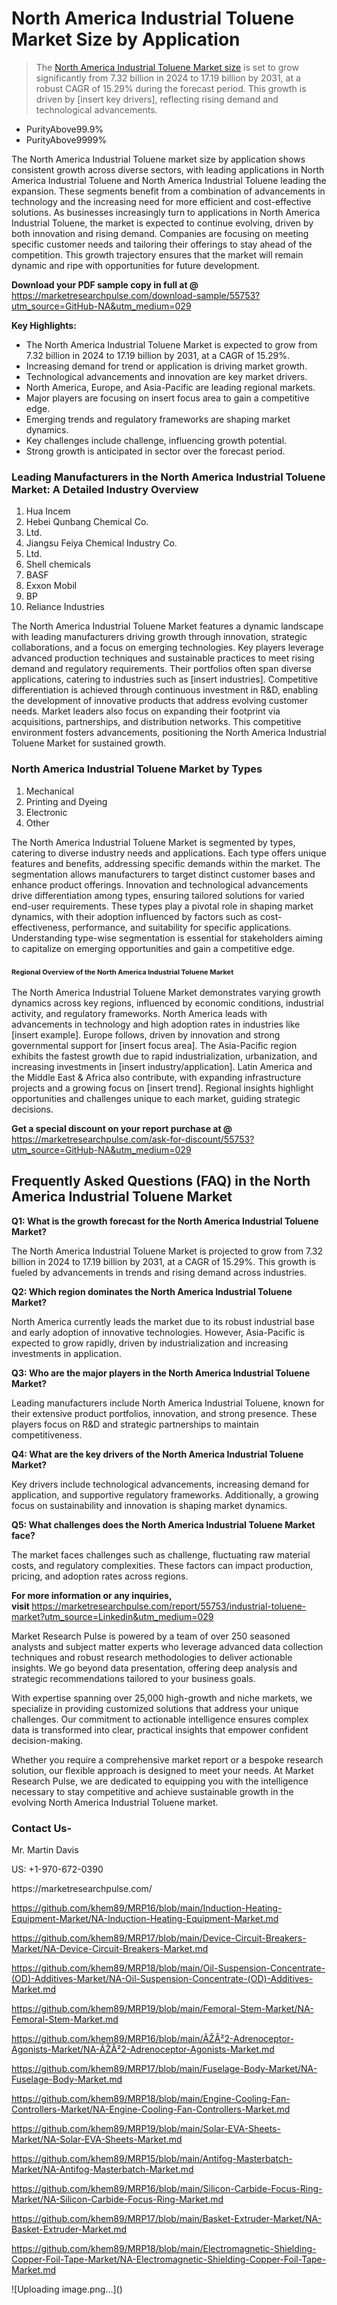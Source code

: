 <h1>North America Industrial Toluene Market&nbsp;Size by Application</h1><blockquote><p>The <a href="https://marketresearchpulse.com/download-sample/55753?utm_source=GitHub-NA&amp;utm_medium=029">North America Industrial Toluene Market size</a> is set to grow significantly from 7.32 billion in 2024 to 17.19 billion by 2031, at a robust CAGR of 15.29% during the forecast period. This growth is driven by [insert key drivers], reflecting rising demand and technological advancements.</p></blockquote><ul><li>PurityAbove99.9%<li> PurityAbove9999%</li></ul><p>The North America Industrial Toluene market size by application shows consistent growth across diverse sectors, with leading applications in North America Industrial Toluene and North America Industrial Toluene leading the expansion. These segments benefit from a combination of advancements in technology and the increasing need for more efficient and cost-effective solutions. As businesses increasingly turn to applications in North America Industrial Toluene, the market is expected to continue evolving, driven by both innovation and rising demand. Companies are focusing on meeting specific customer needs and tailoring their offerings to stay ahead of the competition. This growth trajectory ensures that the market will remain dynamic and ripe with opportunities for future development.</p><p><strong>Download your PDF sample copy in full at @ </strong><a href="https://marketresearchpulse.com/download-sample/55753?utm_source=GitHub-NA&amp;utm_medium=029">https://marketresearchpulse.com/download-sample/55753?utm_source=GitHub-NA&amp;utm_medium=029</a></p><p><strong>Key Highlights: </strong></p><ul><li>The North America Industrial Toluene Market is expected to grow from 7.32 billion in 2024 to 17.19 billion by 2031, at a CAGR of 15.29%.</li><li>Increasing demand for trend or application is driving market growth.</li><li>Technological advancements and innovation are key market drivers.</li><li>North America, Europe, and Asia-Pacific are leading regional markets.</li><li>Major players are focusing on insert focus area to gain a competitive edge.</li><li>Emerging trends and regulatory frameworks are shaping market dynamics.</li><li>Key challenges include challenge, influencing growth potential.</li><li>Strong growth is anticipated in sector over the forecast period.</li></ul><h3>Leading Manufacturers in the North America Industrial Toluene Market: A Detailed Industry Overview</h3><ol><li>Hua Incem</li><li>Hebei Qunbang Chemical Co.</li><li>Ltd.</li><li>Jiangsu Feiya Chemical Industry Co.</li><li>Ltd.</li><li>Shell chemicals</li><li>BASF</li><li>Exxon Mobil</li><li>BP</li><li>Reliance Industries</li></ol><div class="flex max-w-full flex-col flex-grow"><div class="min-h-8 text-message flex w-full flex-col items-end gap-2 whitespace-normal break-words [.text-message+&amp;]:mt-5" dir="auto" data-message-author-role="assistant" data-message-id="fd8432e4-4910-450d-b182-61b7bfb0a01f" data-message-model-slug="gpt-4o"><div class="flex w-full flex-col gap-1 empty:hidden first:pt-[3px]"><div class="markdown prose w-full break-words dark:prose-invert light"><p>The North America Industrial Toluene Market features a dynamic landscape with leading manufacturers driving growth through innovation, strategic collaborations, and a focus on emerging technologies. Key players leverage advanced production techniques and sustainable practices to meet rising demand and regulatory requirements. Their portfolios often span diverse applications, catering to industries such as [insert industries]. Competitive differentiation is achieved through continuous investment in R&amp;D, enabling the development of innovative products that address evolving customer needs. Market leaders also focus on expanding their footprint via acquisitions, partnerships, and distribution networks. This competitive environment fosters advancements, positioning the North America Industrial Toluene Market for sustained growth.</p></div></div></div></div><h3>North America Industrial Toluene Market by Types</h3><ol><li>Mechanical<li> Printing and Dyeing<li> Electronic<li> Other</li></ol><div class="flex max-w-full flex-col flex-grow"><div class="min-h-8 text-message flex w-full flex-col items-end gap-2 whitespace-normal break-words [.text-message+&amp;]:mt-5" dir="auto" data-message-author-role="assistant" data-message-id="084470be-0bb7-4664-bddf-5156b4f41249" data-message-model-slug="gpt-4o-mini"><div class="flex w-full flex-col gap-1 empty:hidden first:pt-[3px]"><div class="markdown prose w-full break-words dark:prose-invert light"><p>The North America Industrial Toluene Market is segmented by types, catering to diverse industry needs and applications. Each type offers unique features and benefits, addressing specific demands within the market. The segmentation allows manufacturers to target distinct customer bases and enhance product offerings. Innovation and technological advancements drive differentiation among types, ensuring tailored solutions for varied end-user requirements. These types play a pivotal role in shaping market dynamics, with their adoption influenced by factors such as cost-effectiveness, performance, and suitability for specific applications. Understanding type-wise segmentation is essential for stakeholders aiming to capitalize on emerging opportunities and gain a competitive edge.</p></div></div></div></div><h3><span style="font-size: 11px;">Regional Overview of the North America Industrial Toluene Market</span></h3><div class="flex max-w-full flex-col flex-grow"><div class="min-h-8 text-message flex w-full flex-col items-end gap-2 whitespace-normal break-words [.text-message+&amp;]:mt-5" dir="auto" data-message-author-role="assistant" data-message-id="e9038762-ce64-4e30-91c9-9bd413514231" data-message-model-slug="gpt-4o-mini"><div class="flex w-full flex-col gap-1 empty:hidden first:pt-[3px]"><div class="markdown prose w-full break-words dark:prose-invert light"><p>The North America Industrial Toluene Market demonstrates varying growth dynamics across key regions, influenced by economic conditions, industrial activity, and regulatory frameworks. North America leads with advancements in technology and high adoption rates in industries like [insert example]. Europe follows, driven by innovation and strong governmental support for [insert focus area]. The Asia-Pacific region exhibits the fastest growth due to rapid industrialization, urbanization, and increasing investments in [insert industry/application]. Latin America and the Middle East &amp; Africa also contribute, with expanding infrastructure projects and a growing focus on [insert trend]. Regional insights highlight opportunities and challenges unique to each market, guiding strategic decisions.</p></div></div></div></div><p><strong>Get a special discount on your report purchase at @ </strong><a href="https://marketresearchpulse.com/ask-for-discount/55753?utm_source=GitHub-NA&amp;utm_medium=029">https://marketresearchpulse.com/ask-for-discount/55753?utm_source=GitHub-NA&amp;utm_medium=029</a></p><h2>Frequently Asked Questions (FAQ) in the North America Industrial Toluene Market</h2><p><strong>Q1: What is the growth forecast for the North America Industrial Toluene Market?</strong></p><p>The North America Industrial Toluene Market is projected to grow from 7.32 billion in 2024 to 17.19 billion by 2031, at a CAGR of 15.29%. This growth is fueled by advancements in trends and rising demand across industries.</p><p><strong>Q2: Which region dominates the North America Industrial Toluene Market?</strong></p><p>North America currently leads the market due to its robust industrial base and early adoption of innovative technologies. However, Asia-Pacific is expected to grow rapidly, driven by industrialization and increasing investments in application.</p><p><strong>Q3: Who are the major players in the North America Industrial Toluene Market?</strong></p><p>Leading manufacturers include North America Industrial Toluene, known for their extensive product portfolios, innovation, and strong presence. These players focus on R&amp;D and strategic partnerships to maintain competitiveness.</p><p><strong>Q4: What are the key drivers of the North America Industrial Toluene Market?</strong></p><p>Key drivers include technological advancements, increasing demand for application, and supportive regulatory frameworks. Additionally, a growing focus on sustainability and innovation is shaping market dynamics.</p><p><strong>Q5: What challenges does the North America Industrial Toluene Market face?</strong></p><p>The market faces challenges such as challenge, fluctuating raw material costs, and regulatory complexities. These factors can impact production, pricing, and adoption rates across regions.</p><p><strong>For more information or any inquiries, visit&nbsp;</strong><a href="https://marketresearchpulse.com/report/55753/industrial-toluene-market?utm_source=Linkedin&utm_medium=029">https://marketresearchpulse.com/report/55753/industrial-toluene-market?utm_source=Linkedin&utm_medium=029</a></p><p>Market Research Pulse is powered by a team of over 250 seasoned analysts and subject matter experts who leverage advanced data collection techniques and robust research methodologies to deliver actionable insights. We go beyond data presentation, offering deep analysis and strategic recommendations tailored to your business goals.</p><p>With expertise spanning over 25,000 high-growth and niche markets, we specialize in providing customized solutions that address your unique challenges. Our commitment to actionable intelligence ensures complex data is transformed into clear, practical insights that empower confident decision-making.</p><p>Whether you require a comprehensive market report or a bespoke research solution, our flexible approach is designed to meet your needs. At Market Research Pulse, we are dedicated to equipping you with the intelligence necessary to stay competitive and achieve sustainable growth in the evolving North America Industrial Toluene market.</p><h3><strong>Contact Us-</strong></h3><p>Mr. Martin Davis</p><p>US: +1-970-672-0390</p><p>https://marketresearchpulse.com/</p><p><a href="https://github.com/khem89/MRP16/blob/main/Induction-Heating-Equipment-Market/NA-Induction-Heating-Equipment-Market.md">https://github.com/khem89/MRP16/blob/main/Induction-Heating-Equipment-Market/NA-Induction-Heating-Equipment-Market.md</a></p><p><a href="https://github.com/khem89/MRP17/blob/main/Device-Circuit-Breakers-Market/NA-Device-Circuit-Breakers-Market.md">https://github.com/khem89/MRP17/blob/main/Device-Circuit-Breakers-Market/NA-Device-Circuit-Breakers-Market.md</a></p><p><a href="https://github.com/khem89/MRP18/blob/main/Oil-Suspension-Concentrate-(OD)-Additives-Market/NA-Oil-Suspension-Concentrate-(OD)-Additives-Market.md">https://github.com/khem89/MRP18/blob/main/Oil-Suspension-Concentrate-(OD)-Additives-Market/NA-Oil-Suspension-Concentrate-(OD)-Additives-Market.md</a></p><p><a href="https://github.com/khem89/MRP19/blob/main/Femoral-Stem-Market/NA-Femoral-Stem-Market.md">https://github.com/khem89/MRP19/blob/main/Femoral-Stem-Market/NA-Femoral-Stem-Market.md</a></p><p><a href="https://github.com/khem89/MRP16/blob/main/ÃŽÂ²2-Adrenoceptor-Agonists-Market/NA-ÃŽÂ²2-Adrenoceptor-Agonists-Market.md">https://github.com/khem89/MRP16/blob/main/ÃŽÂ²2-Adrenoceptor-Agonists-Market/NA-ÃŽÂ²2-Adrenoceptor-Agonists-Market.md</a></p><p><a href="https://github.com/khem89/MRP17/blob/main/Fuselage-Body-Market/NA-Fuselage-Body-Market.md">https://github.com/khem89/MRP17/blob/main/Fuselage-Body-Market/NA-Fuselage-Body-Market.md</a></p><p><a href="https://github.com/khem89/MRP18/blob/main/Engine-Cooling-Fan-Controllers-Market/NA-Engine-Cooling-Fan-Controllers-Market.md">https://github.com/khem89/MRP18/blob/main/Engine-Cooling-Fan-Controllers-Market/NA-Engine-Cooling-Fan-Controllers-Market.md</a></p><p><a href="https://github.com/khem89/MRP19/blob/main/Solar-EVA-Sheets-Market/NA-Solar-EVA-Sheets-Market.md">https://github.com/khem89/MRP19/blob/main/Solar-EVA-Sheets-Market/NA-Solar-EVA-Sheets-Market.md</a></p><p><a href="https://github.com/khem89/MRP15/blob/main/Antifog-Masterbatch-Market/NA-Antifog-Masterbatch-Market.md">https://github.com/khem89/MRP15/blob/main/Antifog-Masterbatch-Market/NA-Antifog-Masterbatch-Market.md</a></p><p><a href="https://github.com/khem89/MRP16/blob/main/Silicon-Carbide-Focus-Ring-Market/NA-Silicon-Carbide-Focus-Ring-Market.md">https://github.com/khem89/MRP16/blob/main/Silicon-Carbide-Focus-Ring-Market/NA-Silicon-Carbide-Focus-Ring-Market.md</a></p><p><a href="https://github.com/khem89/MRP17/blob/main/Basket-Extruder-Market/NA-Basket-Extruder-Market.md">https://github.com/khem89/MRP17/blob/main/Basket-Extruder-Market/NA-Basket-Extruder-Market.md</a></p><p><a href="https://github.com/khem89/MRP18/blob/main/Electromagnetic-Shielding-Copper-Foil-Tape-Market/NA-Electromagnetic-Shielding-Copper-Foil-Tape-Market.md">https://github.com/khem89/MRP18/blob/main/Electromagnetic-Shielding-Copper-Foil-Tape-Market/NA-Electromagnetic-Shielding-Copper-Foil-Tape-Market.md</a></p>
![Uploading image.png…]()
